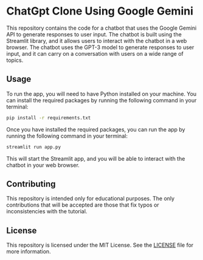 # ChatGpt Clone Using Google Gemini 

This repository contains the code for a chatbot that uses the Google Gemini API to generate responses to user input. The chatbot is built using the Streamlit library, and it allows users to interact with the chatbot in a web browser. The chatbot uses the GPT-3 model to generate responses to user input, and it can carry on a conversation with users on a wide range of topics.

## Usage

To run the app, you will need to have Python installed on your machine. You can install the required packages by running the following command in your terminal:

```bash
pip install -r requirements.txt
```

Once you have installed the required packages, you can run the app by running the following command in your terminal:

```bash
streamlit run app.py
```

This will start the Streamlit app, and you will be able to interact with the chatbot in your web browser.

## Contributing

This repository is intended only for educational purposes. The only contributions that will be accepted are those that fix typos or inconsistencies with the tutorial. 

## License

This repository is licensed under the MIT License. See the [LICENSE](./LICENCE.md) file for more information.

